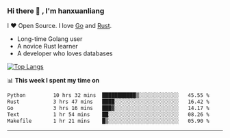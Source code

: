 ### Hi there 👋 , I'm hanxuanliang

<!--
**hanxuanliang/hanxuanliang** is a ✨ _special_ ✨ repository because its `README.md` (this file) appears on your GitHub profile.

Here are some ideas to get you started:

- 🔭 I’m currently working on ...
- 🌱 I’m currently learning ...
- 👯 I’m looking to collaborate on ...
- 🤔 I’m looking for help with ...
- 💬 Ask me about ...
- 📫 How to reach me: ...
- 😄 Pronouns: ...
- ⚡ Fun fact: ...
-->
I ❤ Open Source. I love [Go](https://golang.org) and [Rust](https://www.rust-lang.org/zh-CN/).

* Long-time Golang user
* A novice Rust learner
* A developer who loves databases

[![Top Langs](https://github-readme-stats.vercel.app/api?username=hanxuanliang&show_icons=true&count_private=true&line_height=40)](https://github.com/anuraghazra/github-readme-stats)

📊 **This week I spent my time on**
<!--START_SECTION:waka-->

```txt
Python         10 hrs 32 mins  ███████████▒░░░░░░░░░░░░░   45.55 %
Rust           3 hrs 47 mins   ████░░░░░░░░░░░░░░░░░░░░░   16.42 %
Go             3 hrs 16 mins   ███▓░░░░░░░░░░░░░░░░░░░░░   14.17 %
Text           1 hr 54 mins    ██░░░░░░░░░░░░░░░░░░░░░░░   08.26 %
Makefile       1 hr 21 mins    █▒░░░░░░░░░░░░░░░░░░░░░░░   05.90 %
```

<!--END_SECTION:waka-->

***
